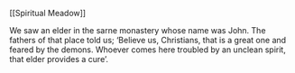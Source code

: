 [[Spiritual Meadow]]
 
We saw an elder in the sarne monastery whose name was John. The fathers of that place told us; ‘Believe us, Christians, that is a great one and feared by the demons. Whoever comes here troubled by an unclean spirit, that elder provides a cure’.
